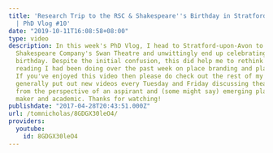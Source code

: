 ```yaml
---
title: 'Research Trip to the RSC & Shakespeare''s Birthday in Stratford-upon-Avon
  | PhD Vlog #10'
date: "2019-10-11T16:08:58+08:00"
type: video
description: In this week's PhD Vlog, I head to Stratford-upon-Avon to visit the Royal
  Shakespeare Company's Swan Theatre and unwittingly end up celebrating William Shakespeare's
  birthday. Despite the initial confusion, this did help me to rethink some of the
  reading I had been doing over the past week on place branding and place marketing.
  If you've enjoyed this video then please do check out the rest of my channel. I
  generally put out new videos every Tuesday and Friday discussing theatre and playwriting
  from the perspective of an aspirant and (some might say) emerging playwright, theatre
  maker and academic. Thanks for watching!
publishdate: "2017-04-28T20:43:51.000Z"
url: /tomnicholas/8GDGX30leO4/
providers:
  youtube:
    id: 8GDGX30leO4
---
```

